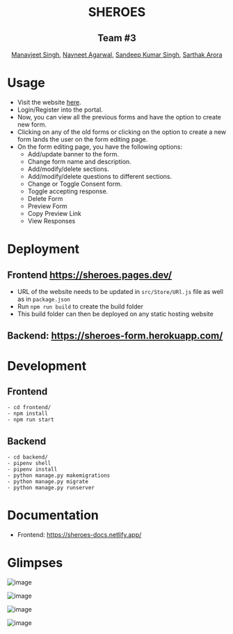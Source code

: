 
<h1 align="center"> SHEROES</h1>

<h2 align="center">Team #3</h2>

<p align= "center">
  <a href="https://github.com/underhood31">Manavjeet Singh</a>,
  <a href="https://github.com/navneet-ag">Navneet Agarwal</a>,
  <a href="https://github.com/itissandeep98">Sandeep Kumar Singh</a>,
  <a href="https://github.com/sarthak144">Sarthak Arora</a>
</p>

# Usage

- Visit the website [here](https://sheroes.pages.dev).
- Login/Register into the portal.
- Now, you can view all the previous forms and have the option to create new form.
- Clicking on any of the old forms or clicking on the option to create a new form lands the user on the form editing page.
- On the form editing page, you have the following options:
  - Add/update banner to the form.
  - Change form name and description.
  - Add/modify/delete sections.
  - Add/modify/delete questions to different sections.
  - Change or Toggle Consent form.
  - Toggle accepting response.
  - Delete Form
  - Preview Form
  - Copy Preview Link
  - View Responses

# Deployment

## Frontend <https://sheroes.pages.dev/>

- URL of the website needs to be updated in ```src/Store/URl.js``` file as well as in ```package.json```
- Run ```npm run build``` to create the build folder
- This build folder can then be deployed on any static hosting website

## Backend: <https://sheroes-form.herokuapp.com/>

# Development

## Frontend

```
- cd frontend/
- npm install
- npm run start
```

## Backend

```
- cd backend/
- pipenv shell
- pipenv install
- python manage.py makemigrations
- python manage.py migrate
- python manage.py runserver
```

# Documentation

- Frontend: <https://sheroes-docs.netlify.app/>

# Glimpses
![image](https://user-images.githubusercontent.com/44255731/115881844-ca733000-a469-11eb-88c3-d0e65b41416b.png)

![image](https://user-images.githubusercontent.com/44255731/115882057-027a7300-a46a-11eb-8801-13523cda87b8.png)

![image](https://user-images.githubusercontent.com/44255731/115882200-2a69d680-a46a-11eb-90e7-3746fe00f201.png)

![image](https://user-images.githubusercontent.com/44255731/115882479-69982780-a46a-11eb-8f66-7a62f662bfac.png)
